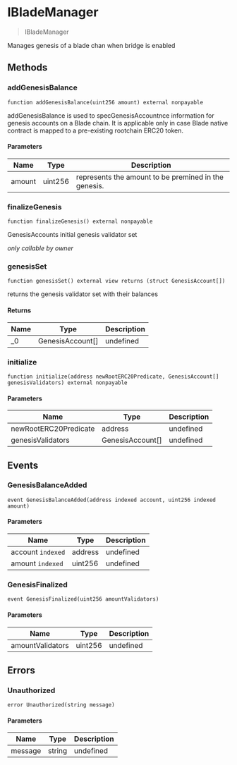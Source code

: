 # IBladeManager



> IBladeManager

Manages genesis of a blade chan when bridge is enabled



## Methods

### addGenesisBalance

```solidity
function addGenesisBalance(uint256 amount) external nonpayable
```

addGenesisBalance is used to specGenesisAccountnce information for genesis accounts on a  Blade chain. It is applicable only in case Blade native contract is mapped to a pre-existing rootchain ERC20 token.



#### Parameters

| Name | Type | Description |
|---|---|---|
| amount | uint256 | represents the amount to be premined in the genesis. |

### finalizeGenesis

```solidity
function finalizeGenesis() external nonpayable
```

GenesisAccounts initial genesis validator set

*only callable by owner*


### genesisSet

```solidity
function genesisSet() external view returns (struct GenesisAccount[])
```

returns the genesis validator set with their balances




#### Returns

| Name | Type | Description |
|---|---|---|
| _0 | GenesisAccount[] | undefined |

### initialize

```solidity
function initialize(address newRootERC20Predicate, GenesisAccount[] genesisValidators) external nonpayable
```





#### Parameters

| Name | Type | Description |
|---|---|---|
| newRootERC20Predicate | address | undefined |
| genesisValidators | GenesisAccount[] | undefined |



## Events

### GenesisBalanceAdded

```solidity
event GenesisBalanceAdded(address indexed account, uint256 indexed amount)
```





#### Parameters

| Name | Type | Description |
|---|---|---|
| account `indexed` | address | undefined |
| amount `indexed` | uint256 | undefined |

### GenesisFinalized

```solidity
event GenesisFinalized(uint256 amountValidators)
```





#### Parameters

| Name | Type | Description |
|---|---|---|
| amountValidators  | uint256 | undefined |



## Errors

### Unauthorized

```solidity
error Unauthorized(string message)
```





#### Parameters

| Name | Type | Description |
|---|---|---|
| message | string | undefined |


